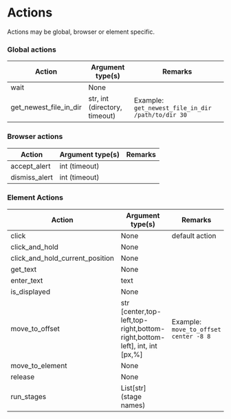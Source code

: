 # Actions

Actions may be global, browser or element specific.

### Global actions

| Action                 | Argument type(s)              | Remarks                                           |
|------------------------|-------------------------------|---------------------------------------------------|
| wait                   | None                          |                                                   |
| get_newest_file_in_dir | str, int (directory, timeout) | Example: `get_newest_file_in_dir /path/to/dir 30` |

### Browser actions

| Action         | Argument type(s) | Remarks                       |
|----------------|------------------|-------------------------------|
| accept_alert   | int (timeout)    |                               |
| dismiss_alert  | int (timeout)    |                               |

### Element Actions

| Action                          | Argument type(s)                                                          | Remarks                               |
|---------------------------------|---------------------------------------------------------------------------|---------------------------------------|
| click                           | None                                                                      | default action                        |
| click_and_hold                  | None                                                                      |                                       |
| click_and_hold_current_position | None                                                                      |                                       |
| get_text                        | None                                                                      |                                       |    
| enter_text                      | text                                                                      |                                       |
| is_displayed                    | None                                                                      |                                       |
| move_to_offset                  | str [center,top-left,top-right,bottom-right,bottom-left], int, int [px,%] | Example: `move_to_offset center -8 8` |
| move_to_element                 | None                                                                      |                                       |
| release                         | None                                                                      |                                       |
| run_stages                      | List[str] (stage names)                                                   |                                       |
